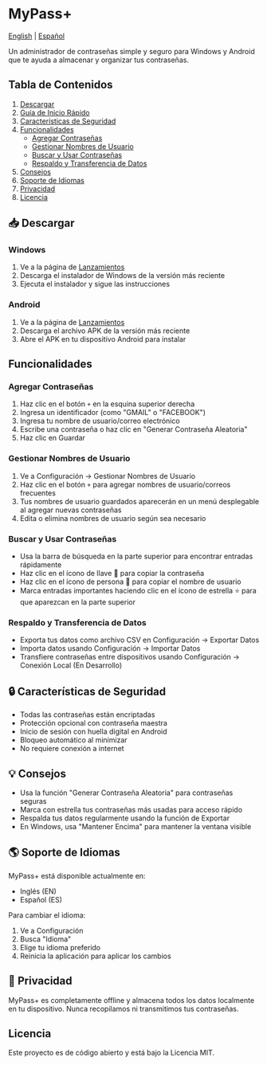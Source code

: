 # MyPass+

[English](../README.md) | [Español](README.es.md)

Un administrador de contraseñas simple y seguro para Windows y Android que te ayuda a almacenar y organizar tus contraseñas.

## Tabla de Contenidos
1. [Descargar](#-descargar)
2. [Guía de Inicio Rápido](#-guía-de-inicio-rápido)
3. [Características de Seguridad](#-características-de-seguridad)
4. [Funcionalidades](#funcionalidades)
   - [Agregar Contraseñas](#agregar-contraseñas)
   - [Gestionar Nombres de Usuario](#gestionar-nombres-de-usuario)
   - [Buscar y Usar Contraseñas](#buscar-y-usar-contraseñas)
   - [Respaldo y Transferencia de Datos](#respaldo-y-transferencia-de-datos)
5. [Consejos](#-consejos)
6. [Soporte de Idiomas](#-soporte-de-idiomas)
7. [Privacidad](#-privacidad)
8. [Licencia](#licencia)

## 📥 Descargar

### Windows
1. Ve a la página de [Lanzamientos](https://github.com/rodolfo-verde/password_manager/releases)
2. Descarga el instalador de Windows de la versión más reciente
3. Ejecuta el instalador y sigue las instrucciones

### Android
1. Ve a la página de [Lanzamientos](https://github.com/yourusername/password_manager/releases)
2. Descarga el archivo APK de la versión más reciente
3. Abre el APK en tu dispositivo Android para instalar

## Funcionalidades

### Agregar Contraseñas
1. Haz clic en el botón `+` en la esquina superior derecha
2. Ingresa un identificador (como "GMAIL" o "FACEBOOK")
3. Ingresa tu nombre de usuario/correo electrónico
4. Escribe una contraseña o haz clic en "Generar Contraseña Aleatoria"
5. Haz clic en Guardar

### Gestionar Nombres de Usuario
1. Ve a Configuración → Gestionar Nombres de Usuario
2. Haz clic en el botón `+` para agregar nombres de usuario/correos frecuentes
3. Tus nombres de usuario guardados aparecerán en un menú desplegable al agregar nuevas contraseñas
4. Edita o elimina nombres de usuario según sea necesario

### Buscar y Usar Contraseñas
- Usa la barra de búsqueda en la parte superior para encontrar entradas rápidamente
- Haz clic en el ícono de llave 🔑 para copiar la contraseña
- Haz clic en el ícono de persona 👤 para copiar el nombre de usuario
- Marca entradas importantes haciendo clic en el ícono de estrella ⭐ para que aparezcan en la parte superior

### Respaldo y Transferencia de Datos
- Exporta tus datos como archivo CSV en Configuración → Exportar Datos
- Importa datos usando Configuración → Importar Datos
- Transfiere contraseñas entre dispositivos usando Configuración → Conexión Local (En Desarrollo)

## 🔒 Características de Seguridad

- Todas las contraseñas están encriptadas
- Protección opcional con contraseña maestra
- Inicio de sesión con huella digital en Android
- Bloqueo automático al minimizar
- No requiere conexión a internet

## 💡 Consejos

- Usa la función "Generar Contraseña Aleatoria" para contraseñas seguras
- Marca con estrella tus contraseñas más usadas para acceso rápido
- Respalda tus datos regularmente usando la función de Exportar
- En Windows, usa "Mantener Encima" para mantener la ventana visible

## 🌎 Soporte de Idiomas

MyPass+ está disponible actualmente en:
- Inglés (EN)
- Español (ES)

Para cambiar el idioma:
1. Ve a Configuración
2. Busca "Idioma"
3. Elige tu idioma preferido
4. Reinicia la aplicación para aplicar los cambios

## 🔐 Privacidad

MyPass+ es completamente offline y almacena todos los datos localmente en tu dispositivo. Nunca recopilamos ni transmitimos tus contraseñas.

## Licencia

Este proyecto es de código abierto y está bajo la Licencia MIT.

